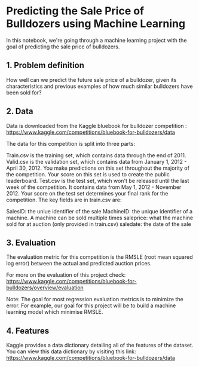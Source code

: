
# Predicting the Sale Price of Bulldozers using Machine Learning
In this notebook, we're going through a machine learning project with the goal of predicting the sale price of bulldozers.

## 1. Problem definition
How well can we predict the future sale price of a bulldozer, given its characteristics and 
previous examples of how much similar bulldozers have been sold for?

## 2. Data
Data is downloaded from the Kaggle bluebook for bulldozer competition : 
https://www.kaggle.com/competitions/bluebook-for-bulldozers/data

The data for this competition is split into three parts:

Train.csv is the training set, which contains data through the end of 2011.
Valid.csv is the validation set, which contains data from January 1, 2012 - April 30, 2012. 
You make predictions on this set throughout the majority of the competition. Your score on this set is used to create the public leaderboard.
Test.csv is the test set, which won't be released until the last week of the competition. It contains data from May 1, 2012 - November 2012. 
Your score on the test set determines your final rank for the competition.
The key fields are in train.csv are:

SalesID: the uniue identifier of the sale MachineID: the unique identifier of a machine. 
A machine can be sold multiple times saleprice: what the machine sold for at auction (only provided in train.csv) saledate: the date of the sale

## 3. Evaluation
The evaluation metric for this competition is the RMSLE (root mean squared log error) between the actual and predicted auction prices.

For more on the evaluation of this project check: https://www.kaggle.com/competitions/bluebook-for-bulldozers/overview/evaluation

Note: The goal for most regression evaluation metrics is to minimize the error. 
For example, our goal for this project will be to build a machine learning model which minimise RMSLE.

## 4. Features
Kaggle provides a data dictionary detailing all of the features of the dataset. 
You can view this data dictionary by visiting this link: https://www.kaggle.com/competitions/bluebook-for-bulldozers/data
